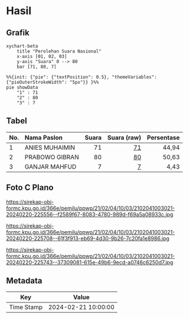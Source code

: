# Hasil

## Grafik

```mermaid
xychart-beta
    title "Perolehan Suara Nasional"
    x-axis [01, 02, 03]
    y-axis "Suara" 0 --> 80
    bar [71, 80, 7]
```

```mermaid
%%{init: {"pie": {"textPosition": 0.5}, "themeVariables": {"pieOuterStrokeWidth": "5px"}} }%%
pie showData
    "1" : 71
    "2" : 80
    "3" : 7
```

## Tabel

| No. | Nama Paslon    | Suara | Suara (raw) | Persentase |
|:--- |:-------------- | -----:| -----------:| ----------:|
| 1   | ANIES MUHAIMIN | 71    | [71][p-1]   | 44,94      |
| 2   | PRABOWO GIBRAN | 80    | [80][p-2]   | 50,63      |
| 3   | GANJAR MAHFUD  | 7     | [7][p-3]    | 4,43       |


[p-1]: https://github.com/gigit-pemilu/pemilu-2024/blob/main/pilpres/hitung-suara/sub/21-kepulauan-riau/sub/02-karimun/sub/04-meral/sub/1003-sei-raya/sub/021-tps/sub/paslon-1.txt
[p-2]: https://github.com/gigit-pemilu/pemilu-2024/blob/main/pilpres/hitung-suara/sub/21-kepulauan-riau/sub/02-karimun/sub/04-meral/sub/1003-sei-raya/sub/021-tps/sub/paslon-2.txt
[p-3]: https://github.com/gigit-pemilu/pemilu-2024/blob/main/pilpres/hitung-suara/sub/21-kepulauan-riau/sub/02-karimun/sub/04-meral/sub/1003-sei-raya/sub/021-tps/sub/paslon-3.txt

## Foto C Plano

https://sirekap-obj-formc.kpu.go.id/366e/pemilu/ppwp/21/02/04/10/03/2102041003021-20240220-225556--f2589f67-8083-4780-989d-f69a5a08933c.jpg

https://sirekap-obj-formc.kpu.go.id/366e/pemilu/ppwp/21/02/04/10/03/2102041003021-20240220-225708--61f3f913-eb69-4d30-9b26-7c20fa1e8986.jpg

https://sirekap-obj-formc.kpu.go.id/366e/pemilu/ppwp/21/02/04/10/03/2102041003021-20240220-225743--37309081-615e-49b6-9ecd-a0746c6250d7.jpg


## Metadata

| Key        | Value               |
| ---------- | ------------------- |
| Time Stamp | 2024-02-21 10:00:00 |



